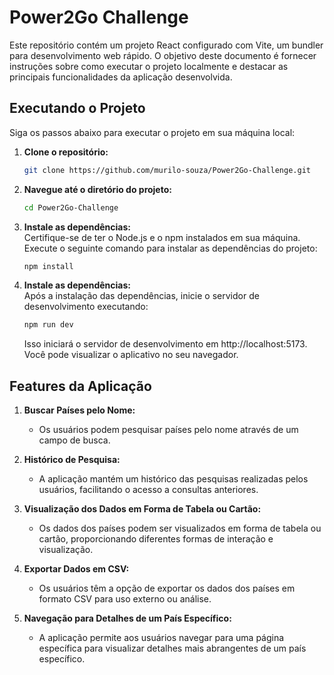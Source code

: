 # Power2Go Challenge

Este repositório contém um projeto React configurado com Vite, um bundler para desenvolvimento web rápido. O objetivo deste documento é fornecer instruções sobre como executar o projeto localmente e destacar as principais funcionalidades da aplicação desenvolvida.

## Executando o Projeto

Siga os passos abaixo para executar o projeto em sua máquina local:

1. **Clone o repositório:**
   ```bash
   git clone https://github.com/murilo-souza/Power2Go-Challenge.git
   
2. **Navegue até o diretório do projeto:**
   ```bash
   cd Power2Go-Challenge
   
3. **Instale as dependências:**
    <br/>
    Certifique-se de ter o Node.js e o npm instalados em sua máquina. Execute o seguinte comando para instalar as dependências do projeto:
    <br/>
   ```bash
   npm install
   
3. **Instale as dependências:**
   <br/>
   Após a instalação das dependências, inicie o servidor de desenvolvimento executando:
    <br/>
   ```bash
   npm run dev
   ```
   Isso iniciará o servidor de desenvolvimento em http://localhost:5173. Você pode visualizar o aplicativo no seu navegador.

## Features da Aplicação

1. **Buscar Países pelo Nome:**
   - Os usuários podem pesquisar países pelo nome através de um campo de busca.

2. **Histórico de Pesquisa:**
   - A aplicação mantém um histórico das pesquisas realizadas pelos usuários, facilitando o acesso a consultas anteriores.

3. **Visualização dos Dados em Forma de Tabela ou Cartão:**
   - Os dados dos países podem ser visualizados em forma de tabela ou cartão, proporcionando diferentes formas de interação e visualização.

4. **Exportar Dados em CSV:**
   - Os usuários têm a opção de exportar os dados dos países em formato CSV para uso externo ou análise.

5. **Navegação para Detalhes de um País Específico:**
   - A aplicação permite aos usuários navegar para uma página específica para visualizar detalhes mais abrangentes de um país específico.

   
